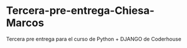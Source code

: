 # Tercera-pre-entrega-Chiesa-Marcos
 Tercera pre entrega para el curso de Python + DJANGO de Coderhouse

